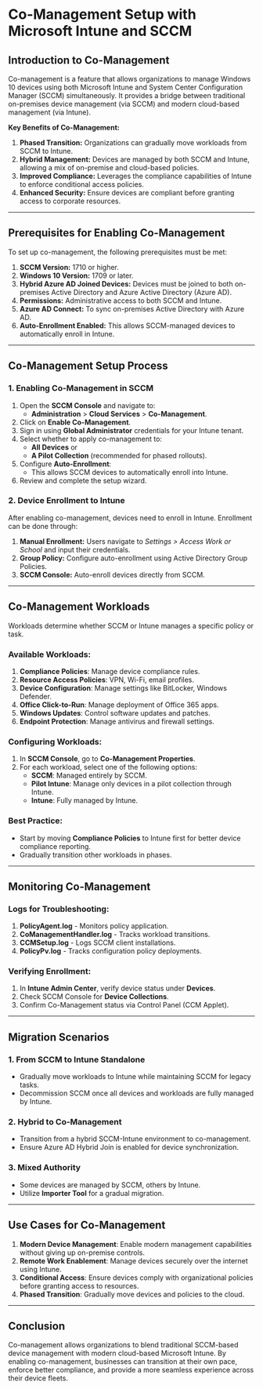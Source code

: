 # Co-Management Setup with Microsoft Intune and SCCM

## Introduction to Co-Management
Co-management is a feature that allows organizations to manage Windows 10 devices using both Microsoft Intune and System Center Configuration Manager (SCCM) simultaneously. It provides a bridge between traditional on-premises device management (via SCCM) and modern cloud-based management (via Intune).

**Key Benefits of Co-Management:**
1. **Phased Transition:** Organizations can gradually move workloads from SCCM to Intune.
2. **Hybrid Management:** Devices are managed by both SCCM and Intune, allowing a mix of on-premise and cloud-based policies.
3. **Improved Compliance:** Leverages the compliance capabilities of Intune to enforce conditional access policies.
4. **Enhanced Security:** Ensure devices are compliant before granting access to corporate resources.

---

## Prerequisites for Enabling Co-Management
To set up co-management, the following prerequisites must be met:

1. **SCCM Version:** 1710 or higher.
2. **Windows 10 Version:** 1709 or later.
3. **Hybrid Azure AD Joined Devices:** Devices must be joined to both on-premises Active Directory and Azure Active Directory (Azure AD).
4. **Permissions:** Administrative access to both SCCM and Intune.
5. **Azure AD Connect:** To sync on-premises Active Directory with Azure AD.
6. **Auto-Enrollment Enabled:** This allows SCCM-managed devices to automatically enroll in Intune.

---

## Co-Management Setup Process

### 1. Enabling Co-Management in SCCM

1. Open the **SCCM Console** and navigate to:
   - **Administration** > **Cloud Services** > **Co-Management**.
2. Click on **Enable Co-Management**.
3. Sign in using **Global Administrator** credentials for your Intune tenant.
4. Select whether to apply co-management to:
   - **All Devices** or
   - **A Pilot Collection** (recommended for phased rollouts).
5. Configure **Auto-Enrollment**:
   - This allows SCCM devices to automatically enroll into Intune.
6. Review and complete the setup wizard.

### 2. Device Enrollment to Intune

After enabling co-management, devices need to enroll in Intune. Enrollment can be done through:

1. **Manual Enrollment:** Users navigate to *Settings > Access Work or School* and input their credentials.
2. **Group Policy:** Configure auto-enrollment using Active Directory Group Policies.
3. **SCCM Console:** Auto-enroll devices directly from SCCM.

---

## Co-Management Workloads

Workloads determine whether SCCM or Intune manages a specific policy or task.

### Available Workloads:

1. **Compliance Policies**: Manage device compliance rules.
2. **Resource Access Policies**: VPN, Wi-Fi, email profiles.
3. **Device Configuration**: Manage settings like BitLocker, Windows Defender.
4. **Office Click-to-Run**: Manage deployment of Office 365 apps.
5. **Windows Updates**: Control software updates and patches.
6. **Endpoint Protection**: Manage antivirus and firewall settings.

### Configuring Workloads:

1. In **SCCM Console**, go to **Co-Management Properties**.
2. For each workload, select one of the following options:
   - **SCCM**: Managed entirely by SCCM.
   - **Pilot Intune**: Manage only devices in a pilot collection through Intune.
   - **Intune**: Fully managed by Intune.

### Best Practice:
- Start by moving **Compliance Policies** to Intune first for better device compliance reporting.
- Gradually transition other workloads in phases.

---

## Monitoring Co-Management

### Logs for Troubleshooting:

1. **PolicyAgent.log** - Monitors policy application.
2. **CoManagementHandler.log** - Tracks workload transitions.
3. **CCMSetup.log** - Logs SCCM client installations.
4. **PolicyPv.log** - Tracks configuration policy deployments.

### Verifying Enrollment:

1. In **Intune Admin Center**, verify device status under **Devices**.
2. Check SCCM Console for **Device Collections**.
3. Confirm Co-Management status via Control Panel (CCM Applet).

---

## Migration Scenarios

### 1. From SCCM to Intune Standalone

- Gradually move workloads to Intune while maintaining SCCM for legacy tasks.
- Decommission SCCM once all devices and workloads are fully managed by Intune.

### 2. Hybrid to Co-Management

- Transition from a hybrid SCCM-Intune environment to co-management.
- Ensure Azure AD Hybrid Join is enabled for device synchronization.

### 3. Mixed Authority

- Some devices are managed by SCCM, others by Intune.
- Utilize **Importer Tool** for a gradual migration.

---

## Use Cases for Co-Management

1. **Modern Device Management**: Enable modern management capabilities without giving up on-premise controls.
2. **Remote Work Enablement**: Manage devices securely over the internet using Intune.
3. **Conditional Access**: Ensure devices comply with organizational policies before granting access to resources.
4. **Phased Transition**: Gradually move devices and policies to the cloud.

---

## Conclusion

Co-management allows organizations to blend traditional SCCM-based device management with modern cloud-based Microsoft Intune. By enabling co-management, businesses can transition at their own pace, enforce better compliance, and provide a more seamless experience across their device fleets.

